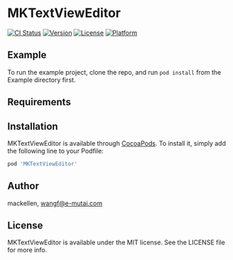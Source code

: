 # MKTextViewEditor

[![CI Status](https://img.shields.io/travis/mackellen/MKTextViewEditor.svg?style=flat)](https://travis-ci.org/mackellen/MKTextViewEditor)
[![Version](https://img.shields.io/cocoapods/v/MKTextViewEditor.svg?style=flat)](https://cocoapods.org/pods/MKTextViewEditor)
[![License](https://img.shields.io/cocoapods/l/MKTextViewEditor.svg?style=flat)](https://cocoapods.org/pods/MKTextViewEditor)
[![Platform](https://img.shields.io/cocoapods/p/MKTextViewEditor.svg?style=flat)](https://cocoapods.org/pods/MKTextViewEditor)

## Example

To run the example project, clone the repo, and run `pod install` from the Example directory first.

## Requirements

## Installation

MKTextViewEditor is available through [CocoaPods](https://cocoapods.org). To install
it, simply add the following line to your Podfile:

```ruby
pod 'MKTextViewEditor'
```

## Author

mackellen, wangf@e-mutai.com

## License

MKTextViewEditor is available under the MIT license. See the LICENSE file for more info.
